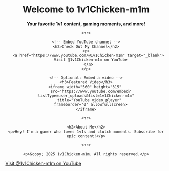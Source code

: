 <!DOCTYPE html>
<html lang="en">
<head>
  <meta charset="UTF-8">
  <title>1v1Chicken-m1m | YouTube Channel</title>
</head>
<body>
  <center>
    <h1>Welcome to 1v1Chicken-m1m</h1>
    <p><strong>Your favorite 1v1 content, gaming moments, and more!</strong></p>
    
    <hr>

    <!-- Embed YouTube channel -->
    <h2>Check Out My Channel</h2>
    <p>
      <a href="https://www.youtube.com/@1v1Chicken-m1m" target="_blank">
        Visit @1v1Chicken-m1m on YouTube
      </a>
    </p>

    <!-- Optional: Embed a video -->
    <h3>Featured Video</h3>
    <iframe width="560" height="315" 
        src="https://www.youtube.com/embed?listType=user_uploads&list=1v1Chicken-m1m"
        title="YouTube video player" 
        frameborder="0" allowfullscreen>
    </iframe>

    <hr>

    <h2>About Me</h2>
    <p>Hey! I'm a gamer who loves 1v1s and clutch moments. Subscribe for epic content!</p>

    <hr>

    <p>&copy; 2025 1v1Chicken-m1m. All rights reserved.</p>
  </center>
</body>
</html><a href="https://www.youtube.com/@1v1Chicken-m1m" target="_blank">
  Visit @1v1Chicken-m1m on YouTube
</a>

